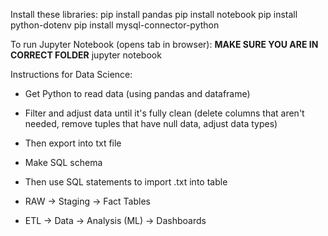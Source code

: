 Install these libraries:
pip install pandas
pip install notebook
pip install python-dotenv
pip install mysql-connector-python


To run Jupyter Notebook (opens tab in browser): **MAKE SURE YOU ARE IN CORRECT FOLDER**
jupyter notebook

Instructions for Data Science:
- Get Python to read data (using pandas and dataframe)
- Filter and adjust data until it's fully clean (delete columns that aren't needed, remove tuples that have null data, adjust data types)
- Then export into txt file
- Make SQL schema
- Then use SQL statements to import .txt into table



- RAW -> Staging -> Fact Tables
- ETL -> Data -> Analysis (ML) -> Dashboards